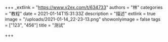 +++
_extlink = "https://www.v2ex.com/t/634733"
authors = "林"
categories = "教程"
date = 2021-01-14T15:31:33Z
description = "描述"
extlink = true
image = "/uploads/2021-01-14_22-23-13.png"
showonlyimage = false
tags = ["123", "456"]
title = "测试"

+++
